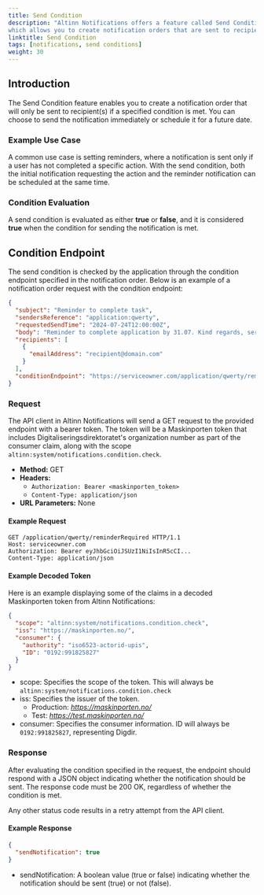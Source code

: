 ```yaml
---
title: Send Condition
description: "Altinn Notifications offers a feature called Send Condition,
which allows you to create notification orders that are sent to recipients only when a specified condition is met."
linktitle: Send Condition
tags: [notifications, send conditions]
weight: 30
---
```


## Introduction

The Send Condition feature enables you to create a notification order that will only be sent to recipient(s)
if a specified condition is met. You can choose to send the notification immediately or schedule it for a future date.

### Example Use Case

A common use case is setting reminders, where a notification is sent only
if a user has not completed a specific action. With the send condition,
both the initial notification requesting the action and the reminder notification can be scheduled at the same time.

### Condition Evaluation

A send condition is evaluated as either **true** or **false**, and it is considered **true** when the condition for sending the notification is met.

## Condition Endpoint

The send condition is checked by the application through the condition endpoint
specified in the notification order. Below is an example of a notification order request with the condition endpoint:

```json {linenos=false,hl_lines="11"}
{
  "subject": "Reminder to complete task",
  "sendersReference": "application:qwerty",
  "requestedSendTime": "2024-07-24T12:00:00Z",
  "body": "Reminder to complete application by 31.07. Kind regards, service owner",
  "recipients": [
    {
      "emailAddress": "recipient@domain.com"
    }
  ],
  "conditionEndpoint": "https://serviceowner.com/application/qwerty/reminderRequired"
}
```

### Request

The API client in Altinn Notifications will send a GET request to the provided endpoint with a bearer token.
The token will be a Maskinporten token that includes Digitaliseringsdirektoratet's organization number as part of
the consumer claim, along with the scope `altinn:system/notifications.condition.check`.

- **Method:** GET
- **Headers:**
  - `Authorization: Bearer <maskinporten_token>`
  - `Content-Type: application/json`
- **URL Parameters:** None

#### Example Request

```http
GET /application/qwerty/reminderRequired HTTP/1.1
Host: serviceowner.com
Authorization: Bearer eyJhbGciOiJSUzI1NiIsInR5cCI...
Content-Type: application/json
```

#### Example Decoded Token 

Here is an example displaying some of the claims in a decoded Maskinporten token from Altinn Notifications:

```json
{
  "scope": "altinn:system/notifications.condition.check",
  "iss": "https://maskinporten.no/",  
  "consumer": {
    "authority": "iso6523-actorid-upis",
    "ID": "0192:991825827"
  }
}
```
- scope: Specifies the scope of the token. This will always be  `altinn:system/notifications.condition.check`
- iss: Specifies the issuer of the token.
  - Production: _https://maskinporten.no/_ 
  - Test: _https://test.maskinporten.no/_ 
- consumer: Specifies the consumer information. ID will always be `0192:991825827`, representing Digdir.


### Response

After evaluating the condition specified in the request,
the endpoint should respond with a JSON object indicating whether the notification should be sent.
The response code must be 200 OK, regardless of whether the condition is met.

Any other status code results in a retry attempt from the API client.

#### Example Response

```json
{
  "sendNotification": true
}
```

- sendNotification: A boolean value (true or false) indicating whether the notification should be sent (true) or not (false).
